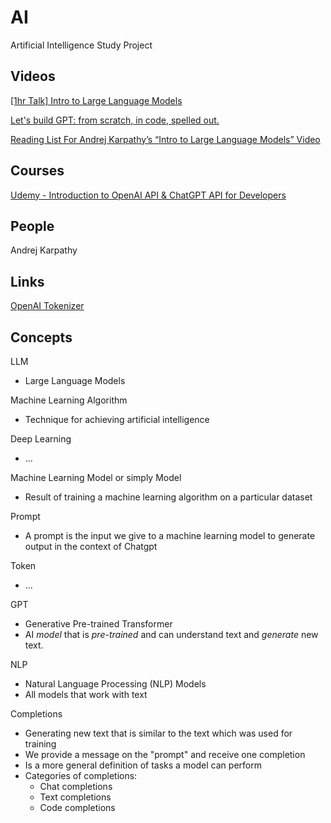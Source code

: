 # AI
Artificial Intelligence Study Project

## Videos

[[1hr Talk] Intro to Large Language Models](https://www.youtube.com/watch?v=zjkBMFhNj_g)

[Let's build GPT: from scratch, in code, spelled out.](https://www.youtube.com/watch?v=kCc8FmEb1nY&t=6090s)

[Reading List For Andrej Karpathy’s “Intro to Large Language Models” Video](https://blog.oxen.ai/reading-list-for-andrej-karpathys-intro-to-large-language-models-video/)

## Courses 

[Udemy - Introduction to OpenAI API & ChatGPT API for Developers](https://www.udemy.com/course/introduction-to-openai-api-chatgpt-api-chatgpt-plugins/)

## People

Andrej Karpathy

## Links

[OpenAI Tokenizer](https://platform.openai.com/tokenizer)

## Concepts

LLM
- Large Language Models

Machine Learning Algorithm
- Technique for achieving artificial intelligence

Deep Learning
- ...

Machine Learning Model or simply Model
- Result of training a machine learning algorithm on a particular dataset

Prompt
- A prompt is the input we give to a machine learning model to generate output in the context of Chatgpt

Token
- ...

GPT
- Generative Pre-trained Transformer
- AI *model* that is *pre-trained* and can understand text and *generate* new text.

NLP
- Natural Language Processing (NLP) Models
- All models that work with text

Completions
- Generating new text that is similar to the text which was used for training
- We provide a message on the "prompt" and receive one completion
- Is a more general definition of tasks a model can perform
- Categories of completions:
  - Chat completions
  - Text completions
  - Code completions
